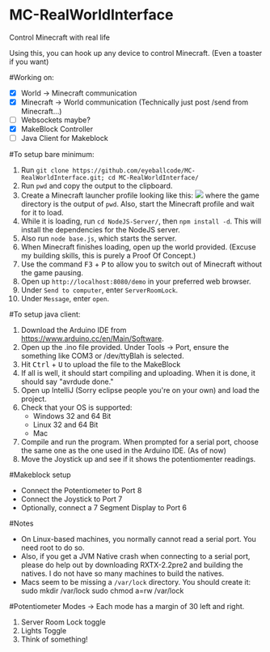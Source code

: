 # MC-RealWorldInterface
Control Minecraft with real life

Using this, you can hook up any device to control Minecraft. (Even a toaster if you want)

#Working on:

 - [x] World -> Minecraft communication
 - [x] Minecraft -> World communication (Technically just post /send from Minecraft...)
 - [ ] Websockets maybe?
 - [x] MakeBlock Controller
 - [ ] Java Client for Makeblock
 
#To setup bare minimum:
 
 1. Run `git clone https://github.com/eyeballcode/MC-RealWorldInterface.git; cd MC-RealWorldInterface/`
 2. Run `pwd` and copy the output to the clipboard.
 3. Create a Minecraft launcher profile looking like this: ![](http://i.imgur.com/2KevrJg.png)
    where the game directory is the output of `pwd`. Also, start the Minecraft profile and wait for it to load.
 4. While it is loading, run `cd NodeJS-Server/`, then `npm install -d`. This will install the dependencies for the NodeJS server.
 5. Also run `node base.js`, which starts the server.
 6. When Minecraft finishes loading, open up the world provided. (Excuse my building skills, this is purely a Proof Of Concept.)
 7. Use the command <kbd>F3</kbd> + <kbd>P</kbd> to allow you to switch out of Minecraft without the game pausing.
 8. Open up `http://localhost:8080/demo` in your preferred web browser.
 9. Under `Send to computer`, enter `ServerRoomLock`.
 10. Under `Message`, enter `open`.

#To setup java client:
1. Download the Arduino IDE from https://www.arduino.cc/en/Main/Software.
2. Open up the .ino file provided. Under Tools -> Port, ensure the something like COM3 or /dev/ttyBlah is selected.
3. Hit <kbd>Ctrl</kbd> + <kbd>U</kbd> to upload the file to the MakeBlock
4. If all is well, it should start compiling and uploading. When it is done, it should say "avrdude done."
5. Open up IntelliJ (Sorry eclipse people you're on your own) and load the project.
6. Check that your OS is supported:
   - Windows 32 and 64 Bit
   - Linux 32 and 64 Bit
   - Mac
7. Compile and run the program. When prompted for a serial port, choose the same one as the one used in the Arduino IDE.
(As of now)
8. Move the Joystick up and see if it shows the potentiomenter readings.


#Makeblock setup
- Connect the Potentiometer to Port 8
- Connect the Joystick to Port 7
- Optionally, connect a 7 Segment Display to Port 6


#Notes
- On Linux-based machines, you normally cannot read a serial port. You need root to do so.
- Also, if you get a JVM Native crash when connecting to a serial port, please do help out by downloading RXTX-2.2pre2 and building the natives. I do not have so many machines to build the natives.
- Macs seem to be missing a `/var/lock` directory. You should create it:
    sudo mkdir /var/lock
    sudo chmod a=rw /var/lock

#Potentiometer Modes
-> Each mode has a margin of 30 left and right.

1. Server Room Lock toggle
2. Lights Toggle
3. Think of something!
